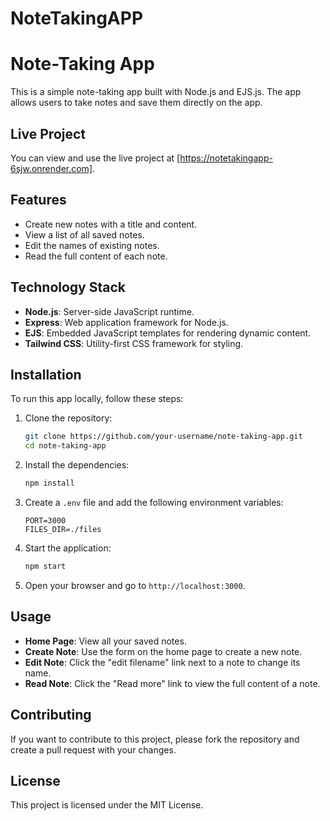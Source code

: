 # NoteTakingAPP

# Note-Taking App

This is a simple note-taking app built with Node.js and EJS.js. The app allows users to take notes and save them directly on the app.

## Live Project

You can view and use the live project at [https://notetakingapp-6sjw.onrender.com].

## Features

- Create new notes with a title and content.
- View a list of all saved notes. 
- Edit the names of existing notes.
- Read the full content of each note.

## Technology Stack

- **Node.js**: Server-side JavaScript runtime.
- **Express**: Web application framework for Node.js.
- **EJS**: Embedded JavaScript templates for rendering dynamic content.
- **Tailwind CSS**: Utility-first CSS framework for styling.

## Installation

To run this app locally, follow these steps:

1. Clone the repository:
    ```bash
    git clone https://github.com/your-username/note-taking-app.git
    cd note-taking-app
    ```

2. Install the dependencies:
    ```bash
    npm install
    ```

3. Create a `.env` file and add the following environment variables:
    ```plaintext
    PORT=3000
    FILES_DIR=./files
    ```

4. Start the application:
    ```bash
    npm start
    ```

5. Open your browser and go to `http://localhost:3000`.

## Usage

- **Home Page**: View all your saved notes.
- **Create Note**: Use the form on the home page to create a new note.
- **Edit Note**: Click the "edit filename" link next to a note to change its name.
- **Read Note**: Click the "Read more" link to view the full content of a note.

## Contributing

If you want to contribute to this project, please fork the repository and create a pull request with your changes.

## License

This project is licensed under the MIT License.


